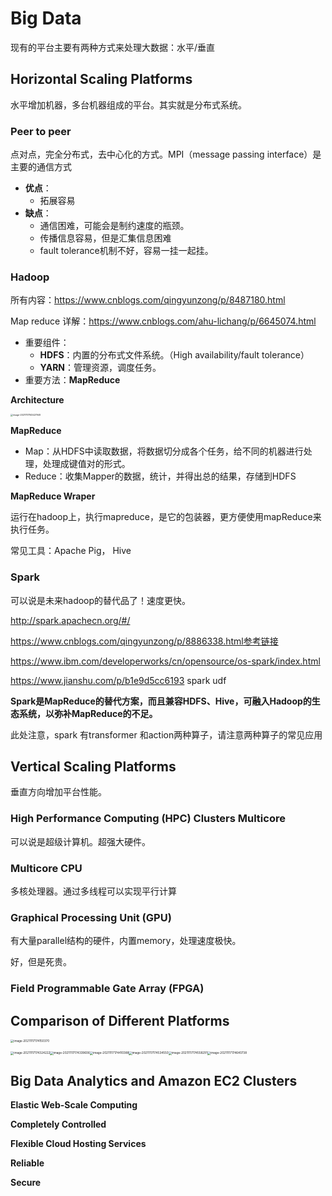 # Big Data

现有的平台主要有两种方式来处理大数据：水平/垂直



## **Horizontal Scaling Platforms**

水平增加机器，多台机器组成的平台。其实就是分布式系统。

### **Peer to peer**

点对点，完全分布式，去中心化的方式。MPI（message passing interface）是主要的通信方式

- **优点**：
  - 拓展容易
- **缺点**：
  - 通信困难，可能会是制约速度的瓶颈。
  - 传播信息容易，但是汇集信息困难
  - fault tolerance机制不好，容易一挂一起挂。



### Hadoop

所有内容：https://www.cnblogs.com/qingyunzong/p/8487180.html

Map reduce 详解：https://www.cnblogs.com/ahu-lichang/p/6645074.html

- 重要组件：
  - **HDFS**：内置的分布式文件系统。（High availability/fault tolerance）
  - **YARN**：管理资源，调度任务。
- 重要方法：**MapReduce**

**Architecture**

<img src="/Users/chengeping/Library/Application Support/typora-user-images/image-20211117163427949.png" alt="image-20211117163427949" style="zoom: 25%;" />

**MapReduce**

- Map：从HDFS中读取数据，将数据切分成各个任务，给不同的机器进行处理，处理成键值对的形式。
- Reduce：收集Mapper的数据，统计，并得出总的结果，存储到HDFS

**MapReduce Wraper**

运行在hadoop上，执行mapreduce，是它的包装器，更方便使用mapReduce来执行任务。

常见工具：Apache Pig， Hive

### Spark

可以说是未来hadoop的替代品了！速度更快。

http://spark.apachecn.org/#/

https://www.cnblogs.com/qingyunzong/p/8886338.html参考链接

https://www.ibm.com/developerworks/cn/opensource/os-spark/index.html

https://www.jianshu.com/p/b1e9d5cc6193  spark udf

**Spark是MapReduce的替代方案，而且兼容HDFS、Hive，可融入Hadoop的生态系统，以弥补MapReduce的不足。**

此处注意，spark 有transformer 和action两种算子，请注意两种算子的常见应用

## Vertical Scaling Platforms

垂直方向增加平台性能。

###  High Performance Computing (HPC) Clusters Multicore

可以说是超级计算机。超强大硬件。

### Multicore CPU

多核处理器。通过多线程可以实现平行计算

###  Graphical Processing Unit (GPU)

有大量parallel结构的硬件，内置memory，处理速度极快。

好，但是死贵。

###  Field Programmable Gate Array (FPGA)

## Comparison of Different Platforms

<img src="/Users/chengeping/Library/Application Support/typora-user-images/image-20211117174150370.png" alt="image-20211117174150370" style="zoom:33%;" />

<img src="/Users/chengeping/Library/Application Support/typora-user-images/image-20211117174324222.png" alt="image-20211117174324222" style="zoom:33%;" /><img src="/Users/chengeping/Library/Application Support/typora-user-images/image-20211117174339606.png" alt="image-20211117174339606" style="zoom:33%;" /><img src="/Users/chengeping/Library/Application Support/typora-user-images/image-20211117174410388.png" alt="image-20211117174410388" style="zoom:33%;" /><img src="/Users/chengeping/Library/Application Support/typora-user-images/image-20211117174534550.png" alt="image-20211117174534550" style="zoom:33%;" /><img src="/Users/chengeping/Library/Application Support/typora-user-images/image-20211117174558291.png" alt="image-20211117174558291" style="zoom:33%;" /><img src="/Users/chengeping/Library/Application Support/typora-user-images/image-20211117174640738.png" alt="image-20211117174640738" style="zoom:33%;" />

##  Big Data Analytics and Amazon EC2 Clusters

**Elastic Web-Scale Computing**

**Completely Controlled**

**Flexible Cloud Hosting Services**

**Reliable**

**Secure**

